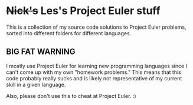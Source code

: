 # ~~Nick's~~ Les's Project Euler stuff

This is a collection of my source code solutions to Project Euler
problems, sorted into different folders for different languages.


## BIG FAT WARNING

I mostly use Project Euler for learning new programming languages since I
can't come up with my own "homework problems." This means that this
code probably really sucks and is likely not representative of my current
skill in a given language.

Also, please don't use this to cheat at Project Euler. :)

